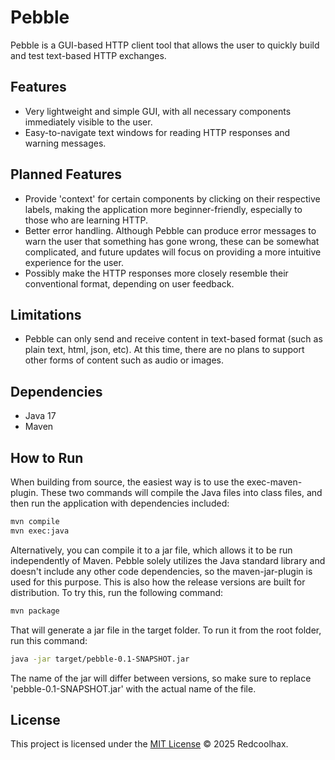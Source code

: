 # Pebble
Pebble is a GUI-based HTTP client tool that allows the user to quickly build and test text-based HTTP exchanges.

## Features
- Very lightweight and simple GUI, with all necessary components immediately visible to the user.
- Easy-to-navigate text windows for reading HTTP responses and warning messages.

## Planned Features
- Provide 'context' for certain components by clicking on their respective labels, making the application more beginner-friendly, especially to those who are learning HTTP.
- Better error handling. Although Pebble can produce error messages to warn the user that something has gone wrong, these can be somewhat complicated, and future updates will focus on providing a more intuitive experience for the user.
- Possibly make the HTTP responses more closely resemble their conventional format, depending on user feedback.

## Limitations
- Pebble can only send and receive content in text-based format (such as plain text, html, json, etc). At this time, there are no plans to support other forms of content such as audio or images.

## Dependencies
- Java 17
- Maven

## How to Run
When building from source, the easiest way is to use the exec-maven-plugin. These two commands will compile the Java files into class files, and then run the application with dependencies included:
```bash
mvn compile
mvn exec:java
```

Alternatively, you can compile it to a jar file, which allows it to be run independently of Maven. Pebble solely utilizes the Java standard library and doesn't include any other code dependencies, so the maven-jar-plugin is used for this purpose. This is also how the release versions are built for distribution. To try this, run the following command:
```bash
mvn package
```

That will generate a jar file in the target folder. To run it from the root folder, run this command:
```bash
java -jar target/pebble-0.1-SNAPSHOT.jar
```

The name of the jar will differ between versions, so make sure to replace 'pebble-0.1-SNAPSHOT.jar' with the actual name of the file.

## License
This project is licensed under the [MIT License](LICENSE) © 2025 Redcoolhax.